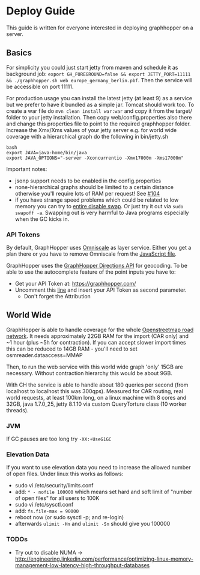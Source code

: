# Deploy Guide

This guide is written for everyone interested in deploying graphhopper on a server.
 
## Basics
 
For simplicity you could just start jetty from maven and schedule it as background job: 
`export GH_FOREGROUND=false && export JETTY_PORT=11111 && ./graphhopper.sh web europe_germany_berlin.pbf`. 
Then the service will be accessible on port 11111.

For production usage you can install the latest jetty (at least 9) as a service but we prefer to have it bundled as a 
simple jar. Tomcat should work too. To create a war file do `mvn clean install war:war` and copy it from the target/ 
folder to your jetty installation. Then copy web/config.properties also there and change this properties 
file to point to the required graphhopper folder. Increase the Xmx/Xms values of your jetty server e.g. 
for world wide coverage with a hierarchical graph do the following in bin/jetty.sh
```
bash
export JAVA=java-home/bin/java
export JAVA_OPTIONS="-server -Xconcurrentio -Xmx17000m -Xms17000m"
```

Important notes:

 * jsonp support needs to be enabled in the config.properties
 * none-hierarchical graphs should be limited to a certain distance otherwise you'll require lots of RAM per request! See [#104](https://github.com/graphhopper/graphhopper/issues/104)
 * if you have strange speed problems which could be related to low memory you can try to [entire disable swap](http://askubuntu.com/questions/103915/how-do-i-configure-swappiness). Or just try it out via `sudo swapoff -a`. Swapping out is very harmful to Java programs especially when the GC kicks in.

### API Tokens

By default, GraphHopper uses [Omniscale](http://omniscale.com/) as layer service. 
Either you get a plan there or you have to remove Omniscale from the [JavaScript file](https://github.com/graphhopper/graphhopper/blob/master/web/src/main/webapp/js/main.js). 
 
GraphHopper uses the [GraphHopper Directions API](https://graphhopper.com/api/1/docs/) for geocoding. To be able to use the autocomplete feature of the point inputs you have to:

 * Get your API Token at: https://graphhopper.com/
 * Uncomment this [line](https://github.com/graphhopper/graphhopper/blob/master/web/src/main/webapp/js/main-template.js#L37) and insert your API Token as second parameter.
   * Don't forget the Attribution
 
## World Wide 

GraphHopper is able to handle coverage for the whole [Openstreetmap road network](http://planet.osm.org/). 
It needs approximately 22GB RAM for the import (CAR only) and ~1 hour (plus ~5h for contraction). 
If you can accept slower import times this can be reduced to 14GB RAM - you'll need to set osmreader.dataaccess=MMAP

Then, to run the web service with this world wide graph 'only' 15GB are necessary. Without contraction hierarchy 
this would be about 9GB.

With CH the service is able to handle about 180 queries per second (from localhost to localhost this was 300qps). 
Measured for CAR routing, real world requests, at least 100km long, on a linux machine with 8 cores and 32GB, 
java 1.7.0_25, jetty 8.1.10 via custom QueryTorture class (10 worker threads).

### JVM

If GC pauses are too long try `-XX:+UseG1GC`

### Elevation Data 

If you want to use elevation data you need to increase the allowed number of open files. Under linux this works as follows:

 * sudo vi /etc/security/limits.conf
 * add: `* - nofile 100000`
   which means set hard and soft limit of "number of open files" for all users to 100K
 * sudo vi /etc/sysctl.conf
 * add: `fs.file-max = 90000`
 * reboot now (or sudo sysctl -p; and re-login)
 * afterwards `ulimit -Hn` and `ulimit -Sn` should give you 100000


### TODOs

 * Try out to disable NUMA -> http://engineering.linkedin.com/performance/optimizing-linux-memory-management-low-latency-high-throughput-databases
